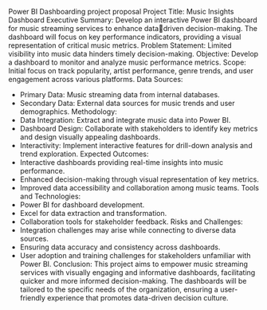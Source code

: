  Power BI Dashboarding project proposal
Project Title: Music Insights Dashboard
Executive Summary:
Develop an interactive Power BI dashboard for music streaming services to enhance datadriven decision-making. The dashboard will focus on key performance indicators, providing a 
visual representation of critical music metrics.
Problem Statement:
Limited visibility into music data hinders timely decision-making. 
Objective: Develop a dashboard to monitor and analyze music performance metrics.
Scope: Initial focus on track popularity, artist performance, genre trends, and user 
engagement across various platforms.
Data Sources:
- Primary Data: Music streaming data from internal databases.
- Secondary Data: External data sources for music trends and user demographics.
Methodology:
- Data Integration: Extract and integrate music data into Power BI.
- Dashboard Design: Collaborate with stakeholders to identify key metrics and design 
visually appealing dashboards.
- Interactivity: Implement interactive features for drill-down analysis and trend exploration.
Expected Outcomes:
- Interactive dashboards providing real-time insights into music performance.
- Enhanced decision-making through visual representation of key metrics.
- Improved data accessibility and collaboration among music teams.
Tools and Technologies:
- Power BI for dashboard development.
- Excel for data extraction and transformation.
- Collaboration tools for stakeholder feedback.
Risks and Challenges:
- Integration challenges may arise while connecting to diverse data sources.
- Ensuring data accuracy and consistency across dashboards.
- User adoption and training challenges for stakeholders unfamiliar with Power BI.
Conclusion:
This project aims to empower music streaming services with visually engaging and 
informative dashboards, facilitating quicker and more informed decision-making. The 
dashboards will be tailored to the specific needs of the organization, ensuring a user-friendly 
experience that promotes data-driven decision culture.
